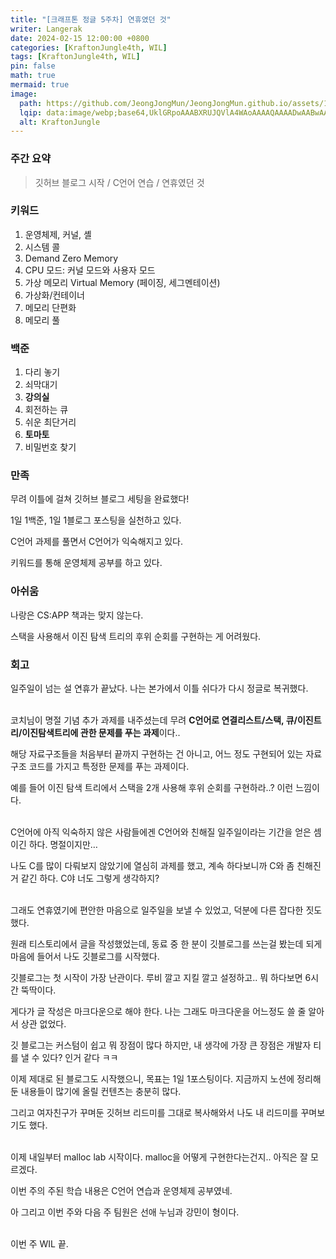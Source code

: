 ```yaml
---
title: "[크래프톤 정글 5주차] 연휴였던 것"
writer: Langerak
date: 2024-02-15 12:00:00 +0800
categories: [KraftonJungle4th, WIL]
tags: [KraftonJungle4th, WIL]
pin: false
math: true
mermaid: true
image:
  path: https://github.com/JeongJongMun/JeongJongMun.github.io/assets/101979073/606fb575-ffce-4656-b694-4e14f54f2654
  lqip: data:image/webp;base64,UklGRpoAAABXRUJQVlA4WAoAAAAQAAAADwAABwAAQUxQSDIAAAARL0AmbZurmr57yyIiqE8oiG0bejIYEQTgqiDA9vqnsUSI6H+oAERp2HZ65qP/VIAWAFZQOCBCAAAA8AEAnQEqEAAIAAVAfCWkAALp8sF8rgRgAP7o9FDvMCkMde9PK7euH5M1m6VWoDXf2FkP3BqV0ZYbO6NA/VFIAAAA
  alt: KraftonJungle
---
```


### **주간 요약**

> 깃허브 블로그 시작 / C언어 연습 / 연휴였던 것
> 

### **키워드**

1. 운영체제, 커널, 셸
2. 시스템 콜
3. Demand Zero Memory
4. CPU 모드: 커널 모드와 사용자 모드
5. 가상 메모리 Virtual Memory (페이징, 세그멘테이션)
6. 가상화/컨테이너
7. 메모리 단편화
8. 메모리 풀

### **백준**

1. 다리 놓기
2. 쇠막대기
3. **강의실**
4. 회전하는 큐
5. 쉬운 최단거리
6. **토마토**
7. 비밀번호 찾기

### **만족**

무려 이틀에 걸쳐 깃허브 블로그 세팅을 완료했다!

1일 1백준, 1일 1블로그 포스팅을 실천하고 있다.

C언어 과제를 풀면서 C언어가 익숙해지고 있다.

키워드를 통해 운영체제 공부를 하고 있다.

### **아쉬움**

나랑은 CS:APP 책과는 맞지 않는다.

스택을 사용해서 이진 탐색 트리의 후위 순회를 구현하는 게 어려웠다.

### **회고**

일주일이 넘는 설 연휴가 끝났다. 나는 본가에서 이틀 쉬다가 다시 정글로 복귀했다.
<br/><br/>

코치님이 명절 기념 추가 과제를 내주셨는데 무려 **C언어로 연결리스트/스택, 큐/이진트리/이진탐색트리에 관한 문제를 푸는 과제**이다..

해당 자료구조들을 처음부터 끝까지 구현하는 건 아니고, 어느 정도 구현되어 있는 자료구조 코드를 가지고 특정한 문제를 푸는 과제이다.

예를 들어 이진 탐색 트리에서 스택을 2개 사용해 후위 순회를 구현하라..? 이런 느낌이다.
<br/><br/>

C언어에 아직 익숙하지 않은 사람들에겐 C언어와 친해질 일주일이라는 기간을 얻은 셈이긴 하다. 명절이지만…

나도 C를 많이 다뤄보지 않았기에 열심히 과제를 했고, 계속 하다보니까 C와 좀 친해진 거 같긴 하다. C야 너도 그렇게 생각하지?
<br/><br/>

그래도 연휴였기에 편안한 마음으로 일주일을 보낼 수 있었고, 덕분에 다른 잡다한 짓도 했다.

원래 티스토리에서 글을 작성했었는데, 동료 중 한 분이 깃블로그를 쓰는걸 봤는데 되게 마음에 들어서 나도 깃블로그를 시작했다.

깃블로그는 첫 시작이 가장 난관이다. 루비 깔고 지킬 깔고 설정하고.. 뭐 하다보면 6시간 뚝딱이다.

게다가 글 작성은 마크다운으로 해야 한다. 나는 그래도 마크다운을 어느정도 쓸 줄 알아서 상관 없었다.

깃 블로그는 커스텀이 쉽고 뭐 장점이 많다 하지만, 내 생각에 가장 큰 장점은 개발자 티를 낼 수 있다? 인거 같다 ㅋㅋ

이제 제대로 된 블로그도 시작했으니, 목표는 1일 1포스팅이다. 지금까지 노션에 정리해둔 내용들이 많기에 올릴 컨텐츠는 충분히 많다.

그리고 여자친구가 꾸며둔 깃허브 리드미를 그대로 복사해와서 나도 내 리드미를 꾸며보기도 했다.
<br/><br/>

이제 내일부터 malloc lab 시작이다. malloc을 어떻게 구현한다는건지.. 아직은 잘 모르겠다.

이번 주의 주된 학습 내용은 C언어 연습과 운영체제 공부였네.

아 그리고 이번 주와 다음 주 팀원은 선애 누님과 강민이 형이다.
<br/><br/>

이번 주 WIL 끝.
